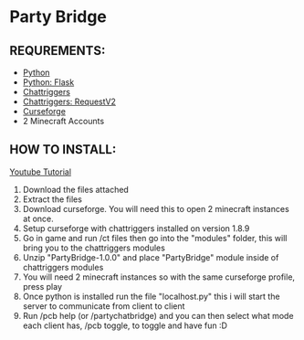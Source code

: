 # Party Bridge

## REQUREMENTS:
- [Python](https://www.python.org/downloads/)
- [Python: Flask](https://pypi.org/project/Flask/)
- [Chattriggers](https://discord.gg/chattriggers)
- [Chattriggers: RequestV2](https://www.chattriggers.com/modules/v/requestV2)
- [Curseforge](https://www.curseforge.com)
- 2 Minecraft Accounts


## HOW TO INSTALL:
[Youtube Tutorial](https://youtu.be/8b1ru5_xmD8)
1. Download the files attached
2. Extract the files
3. Download curseforge. You will need this to open 2 minecraft instances at once.
4. Setup curseforge with chattriggers installed on version 1.8.9
5. Go in game and run /ct files then go into the "modules" folder, this will bring you to the chattriggers modules
6. Unzip "PartyBridge-1.0.0" and place "PartyBridge" module inside of chattriggers modules
7. You will need 2 minecraft instances so with the same curseforge profile, press play
8. Once python is installed run the file "localhost.py" this i will start the server to communicate from client to client
9. Run /pcb help (or /partychatbridge) and you can then select what mode each client has, /pcb toggle, to toggle and have fun :D
